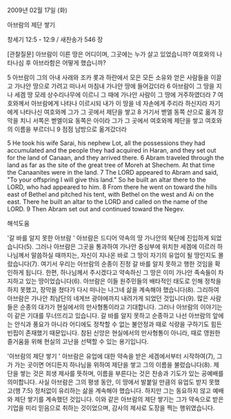 2009년 02월 17일 (화)

아브람의 제단 쌓기



창세기 12:5 - 12:9 / 새찬송가 546 장

[관찰질문]
아브람이 이른 땅은 어디이며, 그곳에는 누가 살고 있었습니까?
여호와의 나타나심 후 아브라함은 어떻게 했습니까?

5 아브람이 그의 아내 사래와 조카 롯과 하란에서 모은 모든 소유와 얻은 사람들을 이끌고 가나안 땅으로 가려고 떠나서 마침내 가나안 땅에 들어갔더라 
6 아브람이 그 땅을 지나 세겜 땅 모레 상수리나무에 이르니 그 때에 가나안 사람이 그 땅에 거주하였더라 
7 여호와께서 아브람에게 나타나 이르시되 내가 이 땅을 네 자손에게 주리라 하신지라 자기에게 나타나신 여호와께 그가 그 곳에서 제단을 쌓고 
8 거기서 벧엘 동쪽 산으로 옮겨 장막을 치니 서쪽은 벧엘이요 동쪽은 아이라 그가 그 곳에서 여호와께 제단을 쌓고 여호와의 이름을 부르더니 
9 점점 남방으로 옮겨갔더라  

5 He took his wife Sarai, his nephew Lot, all the possessions they had accumulated and the people they had acquired in Haran, and they set out for the land of Canaan, and they arrived there. 
6 Abram traveled through the land as far as the site of the great tree of Moreh at Shechem. At that time the Canaanites were in the land. 
7 The LORD appeared to Abram and said, "To your offspring I will give this land." So he built an altar there to the LORD, who had appeared to him. 
8 From there he went on toward the hills east of Bethel and pitched his tent, with Bethel on the west and Ai on the east. There he built an altar to the LORD and called on the name of the LORD. 
9 Then Abram set out and continued toward the Negev.

해석도움





'갈 바를 알지 못한 아브람 ' 
아브람은 드디어 약속의 땅 가나안의 북단에 진입하게 되었습니다(5). 그러나 아브람은 그곳을 통과하여 가나안 중심부에 위치한 세겜에 이르러 하나님께서 말씀하실 때까지는, 자신이 지나온 바로 그 땅이 자기의 유업이 될 땅인지도 몰랐습니다(7). 여기서 우리는 아브람의 순종이 진정 갈 바를 알지 못하고 행한 것임을 확인하게 됩니다. 한편, 하나님께서 주시겠다고 약속하신 그 땅은 이미 가나안 족속들이 차지하고 있는 땅이었습니다(6). 아브람은 이들 원주민들의 배타적인 태도로 인해 정착을 하지 못했고, 장막을 쳤다가 다시 떠나는 나그네 삶을 계속해야 했습니다(8). 그리하여 아브람은 가나안 최남단의 네게브 광야에까지 내려가게 되었던 것입니다(9). 많은 사람들은 순종의 대가가 현실에서의 만사형통이라고 기대합니다. 그러나 아브람의 이야기는 이 같은 기대를 무너뜨리고 있습니다. 갈 바를 알지 못하고 순종하고 나선 아브람의 앞에는 안식과 풍요가 아니라 어디에도 정착할 수 없는 불안정과 때로 식량을 구하기도 힘든 빈핍이 존재했기 때문입니다. 참된 신앙은 현실에서의 만사형통이 아니라, 때로 영원한 즐거움을 위해 현실의 고난을 선택할 수 있는 용기입니다.    

'아브람의 제단 쌓기  '
아브람은 유업에 대한 약속을 받은 세겜에서부터 시작하여(7), 그가 가는 곳이면 어디든지 하나님을 위하여 제단을 쌓고 그의 이름을 불렀습니다(8). 제단을 쌓는 것은 희생 제사를 뜻하며, 이름을 부른다는 것은 찬송과 기도가 있는 공예배를 의미합니다. 사실 아브람은 그의 평생 동안, 이 땅에서 발붙일 만큼의 유업도 받지 못했고(행 7:5) 정처없이 유리하는 삶을 계속해야 했습니다. 하지만 그는 동요하지 않고 예배와 제단 쌓기를 계속했던 것입니다. 이와 같은 아브람의 제단 쌓기는 그가 약속으로 받은 기업을 미리 믿음으로 취하는 것이었으며, 감사의 제사로 도장을 찍는 행위였습니다.